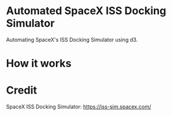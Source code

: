 # Automated SpaceX ISS Docking Simulator
Automating SpaceX's ISS Docking Simulator using d3.

# How it works


# Credit
SpaceX ISS Docking Simulator: https://iss-sim.spacex.com/